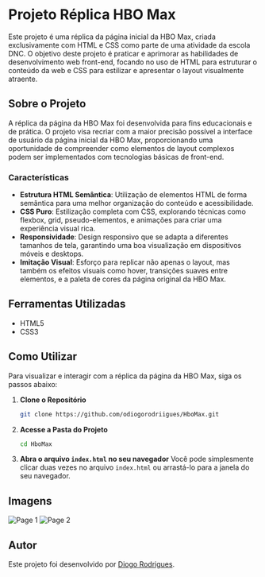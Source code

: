 # Projeto Réplica HBO Max

Este projeto é uma réplica da página inicial da HBO Max, criada exclusivamente com HTML e CSS como parte de uma atividade da escola DNC. O objetivo deste projeto é praticar e aprimorar as habilidades de desenvolvimento web front-end, focando no uso de HTML para estruturar o conteúdo da web e CSS para estilizar e apresentar o layout visualmente atraente.

## Sobre o Projeto

A réplica da página da HBO Max foi desenvolvida para fins educacionais e de prática. O projeto visa recriar com a maior precisão possível a interface de usuário da página inicial da HBO Max, proporcionando uma oportunidade de compreender como elementos de layout complexos podem ser implementados com tecnologias básicas de front-end.

### Características

- **Estrutura HTML Semântica**: Utilização de elementos HTML de forma semântica para uma melhor organização do conteúdo e acessibilidade.
- **CSS Puro**: Estilização completa com CSS, explorando técnicas como flexbox, grid, pseudo-elementos, e animações para criar uma experiência visual rica.
- **Responsividade**: Design responsivo que se adapta a diferentes tamanhos de tela, garantindo uma boa visualização em dispositivos móveis e desktops.
- **Imitação Visual**: Esforço para replicar não apenas o layout, mas também os efeitos visuais como hover, transições suaves entre elementos, e a paleta de cores da página original da HBO Max.

## Ferramentas Utilizadas

- HTML5
- CSS3

## Como Utilizar

Para visualizar e interagir com a réplica da página da HBO Max, siga os passos abaixo:

1. **Clone o Repositório**
   ```bash
   git clone https://github.com/odiogorodriigues/HboMax.git
   ```
2. **Acesse a Pasta do Projeto**
   ```bash
   cd HboMax
   ```
3. **Abra o arquivo `index.html` no seu navegador**
   Você pode simplesmente clicar duas vezes no arquivo `index.html` ou arrastá-lo para a janela do seu navegador.

## Imagens

![Page 1](https://github.com/odiogorodriigues/HboMax/assets/125144716/4e304c04-8c5b-49ca-8f4d-a01fd6729ae9)
![Page 2](https://github.com/odiogorodriigues/HboMax/assets/125144716/ae90a4b9-e877-4770-bf34-c89a829fa58e)

## Autor

Este projeto foi desenvolvido por [Diogo Rodrigues](github.com/odiogorodriigues).